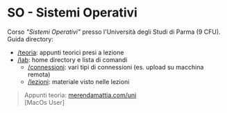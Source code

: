 # SO - Sistemi Operativi
Corso _"Sistemi Operativi"_ presso l'Università degli Studi di Parma (9 CFU).  
Guida directory: 
- [/teoria](teoria/): appunti teorici presi a lezione
- [/lab](lab/): home directory e lista di comandi 
    - [/connessioni](lab/connessioni): vari tipi di connessioni (es. upload su macchina remota)
    - [/lezioni](lab/lezioni): materiale visto nelle lezioni

> Appunti teoria: [merendamattia.com/uni](https://www.merendamattia.com/uni.html)  
[MacOs User]
